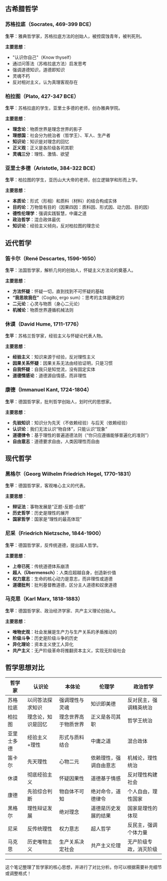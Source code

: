 
## 古希腊哲学

### 苏格拉底（Socrates, 469-399 BCE）
**生平**：雅典哲学家，苏格拉底方法的创始人，被控腐蚀青年，被判死刑。

**主要思想**：
- "认识你自己"（Know thyself）
- 通过问答法（苏格拉底方法）启发思考
- 强调道德知识，道德即知识
- 灵魂不朽
- 反对相对主义，认为真理客观存在

### 柏拉图（Plato, 427-347 BCE）
**生平**：苏格拉底的学生，亚里士多德的老师，创办雅典学院。

**主要思想**：
- **理念论**：物质世界是理念世界的影子
- **理想国**：社会分为统治者（哲学王）、军人、生产者
- **知识论**：知识是对理念的回忆
- **正义观**：正义是各阶级各司其职
- **灵魂三分**：理性、激情、欲望

### 亚里士多德（Aristotle, 384-322 BCE）
**生平**：柏拉图的学生，亚历山大大帝的老师，创立逻辑学和形而上学。

**主要思想**：
- **本质论**：形式（形相）和质料（材料）的结合构成实体
- **目的论**：万物皆有目的（因果四因：质料因、形式因、动力因、目的因）
- **德性伦理学**：强调实践智慧，中庸之道
- **政治哲学**：混合政体最优
- **知识论**：经验主义倾向，反对柏拉图的理念论

## 近代哲学

### 笛卡尔（René Descartes, 1596-1650）
**生平**：法国哲学家，解析几何的创始人，怀疑主义方法论的奠基人。

**主要思想**：
- **方法怀疑**：怀疑一切，直到找到不可怀疑的基础
- **“我思故我在”**（Cogito, ergo sum）：思考的主体是确定的
- **二元论**：心灵与物质（身心二元论）
- **机械论**：物质世界遵循机械法则

### 休谟（David Hume, 1711-1776）
**生平**：苏格兰哲学家，经验主义与怀疑论代表人物。

**主要思想**：
- **经验主义**：知识来源于经验，反对理性主义
- **因果关系怀疑**：因果关系无法由经验证明，只是习惯
- **自我怀疑**：自我只是知觉流，没有固定实体
- **道德情感论**：道德源自情感，而非理性

### 康德（Immanuel Kant, 1724-1804）
**生平**：德国哲学家，批判哲学创始人，划时代的思想家。

**主要思想**：
- **先验知识**：知识分为先天（不依赖经验）与后天（依赖经验）
- **认识论**：我们无法认识“物自体”，只能认识“现象”
- **道德律令**：基于理性的普遍道德法则（“你只应遵循能够普遍化的准则”）
- **自由意志**：道德要求自由，人类因理性而自由

## 现代哲学

### 黑格尔（Georg Wilhelm Friedrich Hegel, 1770-1831）
**生平**：德国哲学家，客观唯心主义的代表。

**主要思想**：
- **辩证法**：事物发展是“正题-反题-合题”
- **历史哲学**：历史是理性的展开
- **国家哲学**：国家是“理性的最高体现”

### 尼采（Friedrich Nietzsche, 1844-1900）
**生平**：德国哲学家，反传统道德，提出超人哲学。

**主要思想**：
- **上帝已死**：传统道德体系崩溃
- **超人（Übermensch）**：人类应超越自身，创造新价值
- **权力意志**：生命的核心动力是意志，而非理性或道德
- **道德批判**：批判基督教道德，区分主人道德和奴隶道德

### 马克思（Karl Marx, 1818-1883）
**生平**：德国哲学家、政治经济学家、共产主义理论创始人。

**主要思想**：
- **唯物史观**：社会发展是生产力与生产关系的矛盾推动的
- **阶级斗争**：历史是阶级斗争的历史
- **异化理论**：资本主义使工人异化
- **共产主义**：无产阶级革命将推翻资本主义，实现无阶级社会

## 哲学思想对比

| 哲学家  | 认识论  | 本体论  | 伦理学  | 政治哲学  |
|---------|--------|--------|--------|----------|
| 苏格拉底 | 以问答法探求知识  | 强调理性与灵魂  | 知识即美德  | 反对民主，强调精英统治  |
| 柏拉图  | 理念论，知识是回忆 | 理念世界高于物质世界 | 正义是各司其职  | 哲学王统治  |
| 亚里士多德 | 经验主义+理性 | 形式与质料结合 | 中庸之道 | 混合政体  |
| 笛卡尔  | 先天理性 | 心物二元 | 依赖理性，强调自由意志 | 机械论，理性统治 |
| 休谟   | 彻底经验主义 | 怀疑因果性 | 道德基于情感 | 反对理性构建社会 |
| 康德   | 先验综合判断 | 物自体不可知 | 绝对命令，道德律令 | 个人自由，理性国家 |
| 黑格尔  | 理性辩证发展 | 绝对理念 | 道德是历史发展的结果 | 国家是理性的体现 |
| 尼采   | 反传统理性 | 权力意志 | 超人哲学 | 反民主，强调个体力量 |
| 马克思  | 历史唯物主义 | 生产关系决定社会 | 共产主义伦理 | 无产阶级专政，消灭阶级 |

---

这个笔记整理了哲学家的核心思想，并进行了对比分析。你可以根据需要补充细节或调整格式！
